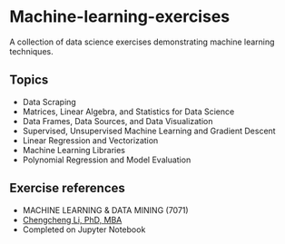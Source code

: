 # Machine-learning-exercises
A collection of data science exercises demonstrating machine learning techniques.

## Topics
* Data Scraping
* Matrices, Linear Algebra, and Statistics for Data Science
* Data Frames, Data Sources, and Data Visualization
* Supervised, Unsupervised Machine Learning and Gradient Descent
* Linear Regression and Vectorization
* Machine Learning Libraries
* Polynomial Regression and Model Evaluation

## Exercise references
* MACHINE LEARNING & DATA MINING (7071)
* [Chengcheng Li, PhD, MBA](https://researchdirectory.uc.edu/p/li2cc)
* Completed on Jupyter Notebook
